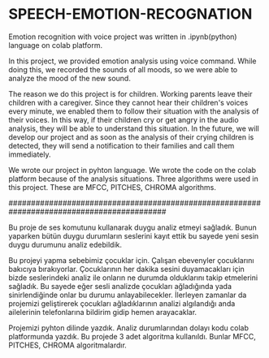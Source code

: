 # SPEECH-EMOTION-RECOGNATION
 Emotion recognition with voice project was written in .ipynb(python) language on colab platform.
 
 In this project, we provided emotion analysis using voice command. While doing this, we recorded the sounds of all moods, so we were able to analyze the mood of the new sound.

The reason we do this project is for children. Working parents leave their children with a caregiver. 
Since they cannot hear their children's voices every minute, we enabled them to follow their situation with the analysis of their voices. 
In this way, if their children cry or get angry in the audio analysis, they will be able to understand this situation. 
In the future, we will develop our project and as soon as the analysis of their crying children is detected, they will send a notification to their families and call them immediately.

We wrote our project in pyhton language. We wrote the code on the colab platform because of the analysis situations. Three algorithms were used in this project. These are MFCC, PITCHES, CHROMA algorithms.

###########################################################################################

Bu proje de ses komutunu kullanarak duygu analiz etmeyi sağladık. Bunun yaparken bütün duygu durumların seslerini kayıt ettik bu sayede yeni sesin duygu durumunu analiz edebildik. 

Bu projeyi yapma sebebimiz çocuklar için. Çalışan ebevenyler çocuklarını bakıcıya bırakıyorlar. Çocuklarının her dakika sesini duyamacakları için bizde seslerindeki analiz ile onların ne durumda olduklarını takip etmelerini sağladık. Bu sayede eğer sesli analizde çocukları ağladığında yada sinirlendiğinde onlar bu durumu anlayabilecekler. İlerleyen zamanlar da projemizi geliştirerek çocukları ağladıklarının analizi algılandığı anda ailelerinin telefonlarına bildirim gidip hemen arayacaklar.

Projemizi pyhton dilinde yazdık. Analiz durumlarından dolayı kodu colab platformunda yazdık. Bu projede 3 adet algoritma kullanıldı. Bunlar MFCC, PITCHES, CHROMA algoritmalardır.
